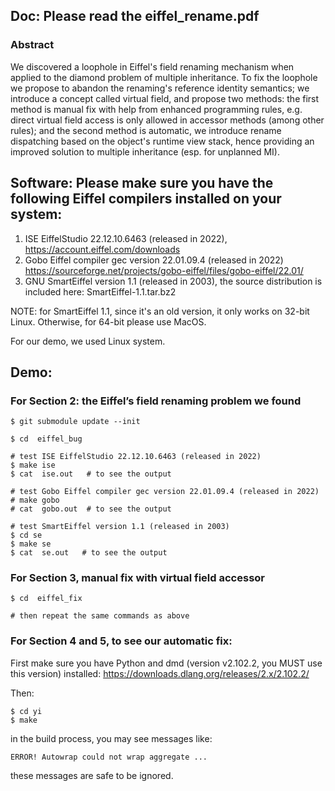 ## Doc: Please read the eiffel_rename.pdf

### Abstract

We discovered a loophole in Eiffel's field renaming mechanism 
when applied to the diamond problem of multiple inheritance. 
To fix the loophole we propose to abandon the renaming's 
reference identity semantics; we introduce
a concept called virtual field, and propose two methods:
the first method is manual fix with help from enhanced programming 
rules, e.g. 
direct virtual field access is only allowed in accessor methods 
(among other rules); 
and the second method is automatic, we introduce rename 
dispatching based on the object's runtime view stack, hence 
providing an improved solution to
multiple inheritance (esp. for unplanned MI).


## Software: Please make sure you have the following Eiffel compilers installed on your system:

1. ISE EiffelStudio 22.12.10.6463 (released in 2022), https://account.eiffel.com/downloads
2. Gobo Eiffel compiler gec version 22.01.09.4 (released in 2022) https://sourceforge.net/projects/gobo-eiffel/files/gobo-eiffel/22.01/
3. GNU SmartEiffel version 1.1 (released in 2003), the source distribution is included here: SmartEiffel-1.1.tar.bz2

NOTE: for SmartEiffel 1.1, since it's an old version, it only works on 32-bit Linux.
Otherwise, for 64-bit please use MacOS.


For our demo, we used Linux system.

## Demo:

### For Section 2: the Eiffel’s field renaming problem we found

```
$ git submodule update --init

$ cd  eiffel_bug

# test ISE EiffelStudio 22.12.10.6463 (released in 2022)
$ make ise
$ cat  ise.out   # to see the output

# test Gobo Eiffel compiler gec version 22.01.09.4 (released in 2022)
# make gobo
# cat  gobo.out  # to see the output

# test SmartEiffel version 1.1 (released in 2003)
$ cd se
$ make se
$ cat  se.out   # to see the output
```


### For Section 3, manual fix with virtual field accessor
```
$ cd  eiffel_fix

# then repeat the same commands as above
```


### For Section 4 and 5, to see our automatic fix:
First make sure you have Python and dmd (version v2.102.2, you MUST use this version) installed:
https://downloads.dlang.org/releases/2.x/2.102.2/

Then:
```
$ cd yi
$ make
```

in the build process, you may see messages like:
```
ERROR! Autowrap could not wrap aggregate ...
```

these messages are safe to be ignored.
